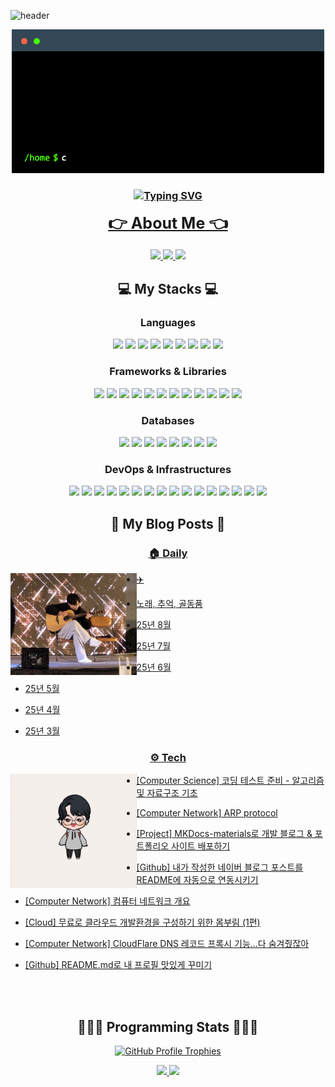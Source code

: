 <!-- Header Content -->
![header](https://capsule-render.vercel.app/api?type=soft&color=gradient&customColorList=27&height=200&section=header&text=JunHyeok%20Lee&fontSize=90&fontAlign=50&fontAlignY=40&desc=Cloud%20%26amp%3B%20Backend%20Developer&descSize=30&descAlignY=75&animation=fadeIn)

<!-- About Me in one line + my contents. -->
<p align="center">
  <img src="./terminal.gif" alt="terminal gif">

  <h3 align="center"><a href="https://git.io/typing-svg"><img src="https://readme-typing-svg.herokuapp.com?font=Fira+Code&pause=1000&center=true&vCenter=true&random=false&width=600&lines=%F0%9F%91%8B+Hello+World!+This+is+JunHyeok+Lee%2C+bnbong!" alt="Typing SVG" /></a>

  <span style="font-size: 25px;"><a href="https://bnbong.github.io/">👉 About Me 👈</a></span>

  </a>
    <a href="https://www.instagram.com/j_hyeok__lee/?hl=ko">
    <img src="https://img.shields.io/badge/follow_Instagram-E4405F?style=social&logo=Instagram&link=https://www.instagram.com/j_hyeok__lee/?hl=ko"/>
    <a href="https://www.facebook.com/profile.php?id=100007712465866">
    <img src="https://img.shields.io/badge/follow_Facebook-3b5998?style=social&logo=Facebook&link=https://www.facebook.com/profile.php?id=100007712465866">
    <a href="https://blog.naver.com/bnbong/">
    <img src="https://img.shields.io/badge/follow_Blog-2DB400?style=social&logo=Naver">
  </a>
</p>

<!-- My Stacks -->
  <h2 align="center">💻 My Stacks 💻</h2>
  <h3 align="center">Languages</h3>
  <div align="center">
    <img src="https://img.shields.io/badge/python-3670A0?style=flat-square&logo=Python&logoColor=ffdd54"/>
    <img src="https://img.shields.io/badge/java-%23ED8B00?style=flat-square&logo=openjdk&logoColor=white"/>
    <img src="https://img.shields.io/badge/C-A8B9CC?style=flat-square&logo=C&logoColor=white"/>
    <img src="https://img.shields.io/badge/C%2B%2B-00599C?style=flat-square&logo=c%2B%2B&logoColor=white"/>
    <img src="https://img.shields.io/badge/R-276DC3?style=flat-square&logo=r&logoColor=white"/>
    <img src="https://img.shields.io/badge/Dart-0175C2?style=flat-square&logo=Dart&logoColor=white"/>
    <img src="https://img.shields.io/badge/kotlin-%237F52FF.svg?style=flat-square&logo=kotlin&logoColor=white">
    <img src="https://img.shields.io/badge/javascript-%23323330.svg?style=flat-square&logo=javascript&logoColor=%23F7DF1E">
    <img src="https://img.shields.io/badge/markdown-%23000000.svg?style=flat-square&logo=markdown&logoColor=white">
  </div>
  <h3 align="center">Frameworks & Libraries</h3>
  <div align="center">
    <img src="https://img.shields.io/badge/FastAPI-109989?style=flat-square&logo=FastAPI&logoColor=white"/>
    <img src="https://img.shields.io/badge/Flask-000000?style=flat-square&logo=Flask&logoColor=white"/>
    <img src="https://img.shields.io/badge/Django-092E20?style=flat-square&logo=Django&logoColor=white"/>
    <img src="https://img.shields.io/badge/DJANGO-REST-ff1709?style=flat-square&logo=django&logoColor=white&color=ff1709&labelColor=gray">
    <img src="https://img.shields.io/badge/spring-%236DB33F.svg?style=flat-square&logo=spring&logoColor=white">
    <img src="https://img.shields.io/badge/Spring_Boot-F2F4F9?style=flat-square&logo=spring-boot">
    <img src="https://img.shields.io/badge/Junit5-25A162?style=flat-square&logo=junit5&logoColor=white"/>
    <img src="https://img.shields.io/badge/Pytest-FFFFFF?style=flat-square&logo=pytest&logoColor=rainbow"/>
    <img src="https://img.shields.io/badge/Go-29BEB0?style=flat-square&logo=Go&logoColor=white"/>
    <img src="https://img.shields.io/badge/Flutter-%2302569B.svg?style=flat-square&logo=Flutter&logoColor=white"/>
    <img src="https://img.shields.io/badge/JWT-000000?style=flat-square&logo=JSON%20web%20tokens&logoColor=white"/>
    <img src="https://img.shields.io/badge/Swagger-85EA2D?style=flat-square&logo=Swagger&logoColor=white"/>
  </div>
  <h3 align="center">Databases</h3>
  <div align="center">
    <img src="https://img.shields.io/badge/PostgreSQL-316192?style=flat-square&logo=PostgreSQL&logoColor=white"/>
    <img src="https://img.shields.io/badge/Mysql-005C84?style=flat-square&logo=MySql&logoColor=white"/>
    <img src="https://img.shields.io/badge/MariaDB-003545?style=flat-square&logo=mariadb&logoColor=white">
    <img src="https://img.shields.io/badge/SQLite-07405E?style=flat-square&logo=sqlite&logoColor=white"/>
    <img src="https://img.shields.io/badge/redis-%23DD0031.svg?style=flat-square&logo=redis&logoColor=white">
    <img src="https://img.shields.io/badge/firebase-%23039BE5.svg?style=flat-square&logo=firebase">
    <img src="https://img.shields.io/badge/MongoDB-4EA94B?style=flat-square&logo=MongoDB&logoColor=white"/>
    <img src="https://img.shields.io/badge/elasticsearch-005571?style=flat-square&logo=elasticsearch&logoColor=white"/>
  </div>
  <h3 align="center">DevOps & Infrastructures</h3>
  <div align="center">
    <img src="https://img.shields.io/badge/Github-092E20?style=flat-square&logo=Github&logoColor=white"/>
    <img src="https://img.shields.io/badge/Git-F05032?style=flat-square&logo=Git&logoColor=white"/>
    <img src="https://img.shields.io/badge/Docker-2CA5E0?style=flat-square&logo=docker&logoColor=white"/>
    <img src="https://img.shields.io/badge/Jira-0052CC?style=flat-square&logo=Jira&logoColor=white"/>
    <img src="https://img.shields.io/badge/Jenkins-D24939?style=flat-square&logo=Jenkins&logoColor=white"/>
    <img src="https://img.shields.io/badge/Github%20Actions-282a2e?style=flat-square&logo=githubactions&logoColor=367cfe">
    <img src="https://img.shields.io/badge/Nginx-009639?style=flat-square&logo=nginx&logoColor=white"/>
    <img src="https://img.shields.io/badge/AWS-%23FF9900.svg?style=flat-square&logo=amazon-aws&logoColor=white">
    <img src="https://img.shields.io/badge/Oracle-F80000?style=flat-square&logo=oracle&logoColor=black">
    <img src="https://img.shields.io/badge/azure-%230072C6.svg?style=flat-square&logo=microsoftazure&logoColor=white">
    <img src="https://img.shields.io/badge/GoogleCloud-%234285F4.svg?style=flat-square&logo=google-cloud&logoColor=white">
    <img src="https://img.shields.io/badge/Vultr-007BFC.svg?style=flat-square&logo=vultr">
    <img src="https://img.shields.io/badge/Cloudflare-F38020?style=flat-square&logo=Cloudflare&logoColor=white">
    <img src="https://img.shields.io/badge/firebase-%23039BE5.svg?style=flat-square&logo=firebase">
    <img src="https://img.shields.io/badge/Fluentd-599CD0?style=flat-square&logo=fluentd&logoColor=white&labelColor=599CD0">
    <img src="https://img.shields.io/badge/Kibana-005571?style=flat-square&logo=Kibana&logoColor=white">
  </div>
</p>

<!-- My Recent Blog Posts -->
<h2 align="center">📝 My Blog Posts 📝</h2>

<h3 align="center"><a href="https://blog.naver.com/bnbong">🏠 Daily</a></h3>

<p>
  <img align="left" width="40%" src="./aboutme.jpg"/>
</p>

<!-- DAILY:START -->
 - [✈️](https://blog.naver.com/bnbong/224016628414?fromRss=true&trackingCode=rss)

 - [노래, 추억, 골동품](https://blog.naver.com/bnbong/223999173190?fromRss=true&trackingCode=rss)

 - [25년 8월](https://blog.naver.com/bnbong/223990284928?fromRss=true&trackingCode=rss)

 - [25년 7월](https://blog.naver.com/bnbong/223951315554?fromRss=true&trackingCode=rss)

 - [25년 6월](https://blog.naver.com/bnbong/223921642105?fromRss=true&trackingCode=rss)

 - [25년 5월](https://blog.naver.com/bnbong/223877209967?fromRss=true&trackingCode=rss)

 - [25년 4월](https://blog.naver.com/bnbong/223853188764?fromRss=true&trackingCode=rss)

 - [25년 3월](https://blog.naver.com/bnbong/223816175951?fromRss=true&trackingCode=rss)
<!-- DAILY:END -->

<h3 align="center"><a href="https://bnbong.github.io/">⚙️ Tech</a></h3>

<p>
  <img align="left" width="40%" src="./myavatar.jpeg"/>
</p>

<!-- TECH:START -->
 - [[Computer Science] 코딩 테스트 준비 - 알고리즘 및 자료구조 기초](https://bnbong.github.io/blog/2025/01/28/computer-science-%EC%BD%94%EB%94%A9-%ED%85%8C%EC%8A%A4%ED%8A%B8-%EC%A4%80%EB%B9%84---%EC%95%8C%EA%B3%A0%EB%A6%AC%EC%A6%98-%EB%B0%8F-%EC%9E%90%EB%A3%8C%EA%B5%AC%EC%A1%B0-%EA%B8%B0%EC%B4%88/)

 - [[Computer Network] ARP protocol](https://bnbong.github.io/blog/2025/01/15/computer-network-arp-protocol/)

 - [[Project] MKDocs-materials로 개발 블로그 &amp; 포트폴리오 사이트 배포하기](https://bnbong.github.io/blog/2025/01/02/project-mkdocs-materials%EB%A1%9C-%EA%B0%9C%EB%B0%9C-%EB%B8%94%EB%A1%9C%EA%B7%B8--%ED%8F%AC%ED%8A%B8%ED%8F%B4%EB%A6%AC%EC%98%A4-%EC%82%AC%EC%9D%B4%ED%8A%B8-%EB%B0%B0%ED%8F%AC%ED%95%98%EA%B8%B0/)

 - [[Github] 내가 작성한 네이버 블로그 포스트를 README에 자동으로 연동시키기](https://bnbong.github.io/blog/2024/01/28/github-%EB%82%B4%EA%B0%80-%EC%9E%91%EC%84%B1%ED%95%9C-%EB%84%A4%EC%9D%B4%EB%B2%84-%EB%B8%94%EB%A1%9C%EA%B7%B8-%ED%8F%AC%EC%8A%A4%ED%8A%B8%EB%A5%BC-readme%EC%97%90-%EC%9E%90%EB%8F%99%EC%9C%BC%EB%A1%9C-%EC%97%B0%EB%8F%99%EC%8B%9C%ED%82%A4%EA%B8%B0/)

 - [[Computer Network] 컴퓨터 네트워크 개요](https://bnbong.github.io/blog/2024/12/30/computer-network-%EC%BB%B4%ED%93%A8%ED%84%B0-%EB%84%A4%ED%8A%B8%EC%9B%8C%ED%81%AC-%EA%B0%9C%EC%9A%94/)

 - [[Cloud] 무료로 클라우드 개발환경을 구성하기 위한 몸부림 &lpar;1편&rpar;](https://bnbong.github.io/blog/2023/06/12/cloud-%EB%AC%B4%EB%A3%8C%EB%A1%9C-%ED%81%B4%EB%9D%BC%EC%9A%B0%EB%93%9C-%EA%B0%9C%EB%B0%9C%ED%99%98%EA%B2%BD%EC%9D%84-%EA%B5%AC%EC%84%B1%ED%95%98%EA%B8%B0-%EC%9C%84%ED%95%9C-%EB%AA%B8%EB%B6%80%EB%A6%BC-1%ED%8E%B8/)

 - [[Computer Network] CloudFlare DNS 레코드 프록시 기능...다 숨겨줬잖아](https://bnbong.github.io/blog/2024/08/16/computer-network-cloudflare-dns-%EB%A0%88%EC%BD%94%EB%93%9C-%ED%94%84%EB%A1%9D%EC%8B%9C-%EA%B8%B0%EB%8A%A5%EB%8B%A4-%EC%88%A8%EA%B2%A8%EC%A4%AC%EC%9E%96%EC%95%84/)

 - [[Github] README.md로 내 프로필 맛있게 꾸미기](https://bnbong.github.io/blog/2024/01/12/github-readmemd%EB%A1%9C-%EB%82%B4-%ED%94%84%EB%A1%9C%ED%95%84-%EB%A7%9B%EC%9E%88%EA%B2%8C-%EA%BE%B8%EB%AF%B8%EA%B8%B0/)
<!-- TECH:END -->
<br>
<br>

<!-- My Programming Stats -->
<h2 align="center">🧑🏻‍💻 Programming Stats 🧑🏻‍💻</h2>

<!-- Github Trophy -->
<p align="center">
  <div style="text-align:center;">
    <a href="https://github.com/ryo-ma/github-profile-trophy">
    <img src="https://github-profile-trophy.vercel.app/?username=bnbong&title=MultipleLang,Followers,Repositories,Commits,Issues,PullRequest,Experience&theme=onedark&column=7&no-frame=true&margin-w=10&no-bg=true" alt="GitHub Profile Trophies">
  </div>
</p>

<p align="center">
  <img src="https://github-profile-summary-cards.vercel.app/api/cards/most-commit-language?username=bnbong&theme=transparent&exclude=JavaScript"/>
  <img src="https://github-profile-summary-cards.vercel.app/api/cards/repos-per-language?username=bnbong&theme=transparent"/>
</p>

<!---
bnbong/bnbong is a ✨ special ✨ repository because its `README.md` (this file) appears on your GitHub profile.
You can click the Preview link to take a look at your changes.
--->
